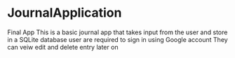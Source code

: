 # JournalApplication
Final App
This is a  basic journal app that takes input from the user and store in a SQLite database
user are required to sign in using Google account 
They can veiw edit and delete entry later on
